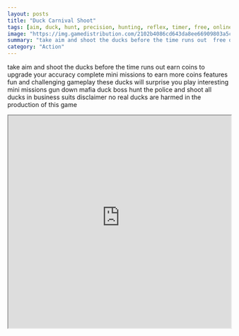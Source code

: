 ```yaml
---
layout: posts
title: "Duck Carnival Shoot"
tags: [aim, duck, hunt, precision, hunting, reflex, timer, free, online, games, oyna, game, free, games, play, play, games]
image: "https://img.gamedistribution.com/2102b4086cd643da8ee66909803a5c01-1280x550.jpeg"
summary: "take aim and shoot the ducks before the time runs out  free online games oyna game free games play play games"
category: "Action"
---
```


take aim and shoot the ducks before the time runs out earn coins to upgrade your accuracy complete mini missions to earn more coins features fun and challenging gameplay these ducks will surprise you play interesting mini missions gun down mafia duck boss hunt the police and shoot all ducks in business suits disclaimer no real ducks are harmed in the production of this game

<iframe width="100%" height="480px;" src="https://html5.gamedistribution.com/2102b4086cd643da8ee66909803a5c01/"></iframe>